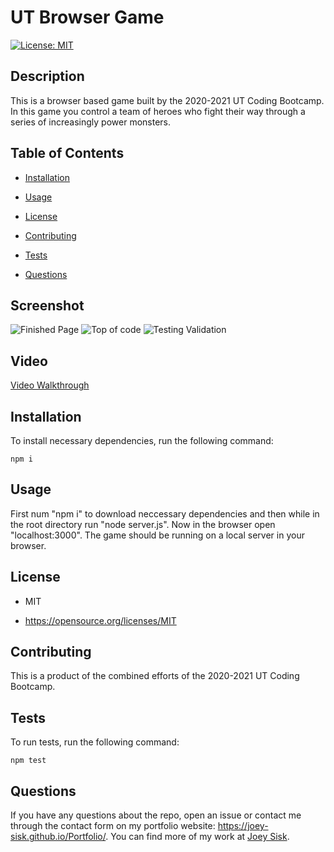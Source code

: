 # UT Browser Game
[![License: MIT](https://img.shields.io/badge/License-MIT-yellow.svg)](https://opensource.org/licenses/MIT)

## Description

This is a browser based game built by the 2020-2021 UT Coding Bootcamp. In this game you control a team of heroes who fight their way through a series of increasingly power monsters.

## Table of Contents 

* [Installation](#installation)

* [Usage](#usage)

* [License](#license)

* [Contributing](#contributing)

* [Tests](#tests)

* [Questions](#questions)

## Screenshot

![Finished Page](./images/screenshot3.jpg)
![Top of code](./images/screenshot.jpg)
![Testing Validation](./images/screenshot2.jpg)

## Video

[Video Walkthrough](https://drive.google.com/file/d/126ne6j0bfUKt9ZJVFYOIBacbD9xBtbPL/view)

## Installation

To install necessary dependencies, run the following command:

```
npm i
```

## Usage

First num "npm i" to download neccessary dependencies and then while in the root directory run "node server.js". Now in the browser open "localhost:3000". The game should be running on a local server in your browser.

## License

- MIT

- https://opensource.org/licenses/MIT
  
## Contributing

This is a product of the combined efforts of the 2020-2021 UT Coding Bootcamp.

## Tests

To run tests, run the following command:

```
npm test
```

## Questions

If you have any questions about the repo, open an issue or contact me through the contact form on my portfolio website: https://joey-sisk.github.io/Portfolio/. You can find more of my work at [Joey Sisk](github.com/joey-sisk).

